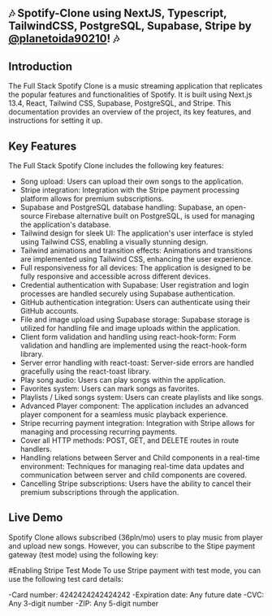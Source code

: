 ## 🎶 Spotify-Clone using NextJS, Typescript, TailwindCSS, PostgreSQL, Supabase, Stripe by [@planetoida90210](http://github.com/planetoida90210)! 🎶 


## Introduction
The Full Stack Spotify Clone is a music streaming application that replicates the popular features and functionalities of Spotify. 
It is built using Next.js 13.4, React, Tailwind CSS, Supabase, PostgreSQL, and Stripe. This documentation provides an overview of the project, 
its key features, and instructions for setting it up.

## Key Features
The Full Stack Spotify Clone includes the following key features:

- Song upload: Users can upload their own songs to the application.
- Stripe integration: Integration with the Stripe payment processing platform allows for premium subscriptions.
- Supabase and PostgreSQL database handling: Supabase, an open-source Firebase alternative built on PostgreSQL, is used for managing the application's database.
- Tailwind design for sleek UI: The application's user interface is styled using Tailwind CSS, enabling a visually stunning design.
- Tailwind animations and transition effects: Animations and transitions are implemented using Tailwind CSS, enhancing the user experience.
- Full responsiveness for all devices: The application is designed to be fully responsive and accessible across different devices.
- Credential authentication with Supabase: User registration and login processes are handled securely using Supabase authentication.
- GitHub authentication integration: Users can authenticate using their GitHub accounts.
- File and image upload using Supabase storage: Supabase storage is utilized for handling file and image uploads within the application.
- Client form validation and handling using react-hook-form: Form validation and handling are implemented using the react-hook-form library.
- Server error handling with react-toast: Server-side errors are handled gracefully using the react-toast library.
- Play song audio: Users can play songs within the application.
- Favorites system: Users can mark songs as favorites.
- Playlists / Liked songs system: Users can create playlists and like songs.
- Advanced Player component: The application includes an advanced player component for a seamless music playback experience.
- Stripe recurring payment integration: Integration with Stripe allows for managing and processing recurring payments.
- Cover all HTTP methods: POST, GET, and DELETE routes in route handlers.
- Handling relations between Server and Child components in a real-time environment: Techniques for managing real-time data updates and communication between server and child components are covered.
- Cancelling Stripe subscriptions: Users have the ability to cancel their premium subscriptions through the application.

## Live Demo
Spotify Clone allows subscribed (36pln/mo) users to play music from player and upload new songs. However, you can subscribe to the Stipe payment gateway (test mode) using the following key:

#Enabling Stripe Test Mode
To use Stripe payment with test mode, you can use the following test card details:

-Card number: 4242424242424242
-Expiration date: Any future date
-CVC: Any 3-digit number
-ZIP: Any 5-digit number
